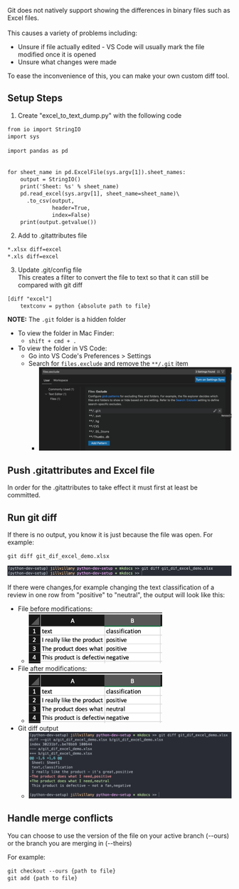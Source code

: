 Git does not natively support showing the differences in binary files such as Excel files. 
<br>
<br>
This causes a variety of problems including:

- Unsure if file actually edited - VS Code will usually mark the file modified once it is opened
- Unsure what changes were made

To ease the inconvenience of this, you can make your own custom diff tool.

## Setup Steps

1. Create "excel_to_text_dump.py" with the following code
```
from io import StringIO
import sys

import pandas as pd


for sheet_name in pd.ExcelFile(sys.argv[1]).sheet_names:
    output = StringIO()
    print('Sheet: %s' % sheet_name)
    pd.read_excel(sys.argv[1], sheet_name=sheet_name)\
      .to_csv(output,
              header=True,
              index=False)
    print(output.getvalue())
```

2. Add to .gitattributes file
```
*.xlsx diff=excel
*.xls diff=excel
```
3. Update .git/config file <br>
This creates a filter to convert the file to text so that it can still be compared with git diff

```
[diff "excel"]
	textconv = python {absolute path to file}
```

**NOTE:** The `.git` folder is a hidden folder 

- To view the folder in Mac Finder:
    - `shift + cmd + .`
- To view the folder in VS Code:
    - Go into VS Code's Preferences > Settings
    - Search for `files.exclude` and remove the `**/.git` item
        - <img src="../../img/remove-git-exclusion.png">

## Push .gitattributes and Excel file

In order for the .gitattributes to take effect it must first at least be committed.

## Run git diff

If there is no output, you know it is just because the file was open. For example:
```
git diff git_dif_excel_demo.xlsx
```
<img src="../../img/no-excel-change.png">

If there were changes,for example changing the text classification of a review in one row from "positive" to "neutral", the output will look like this:

- File before modifications:
    - <img src="../../img/orig-excel.png" width=300px>
- File after modifications:
    - <img src="../../img/updated-excel.png" width=300px>
- Git diff output
    - <img src="../../img/git-excel-changes.png">

## Handle merge conflicts
You can choose to use the version of the file on your active branch (--ours) or the branch you are merging in (--theirs)

For example:
```
git checkout --ours {path to file}
git add {path to file}
```
